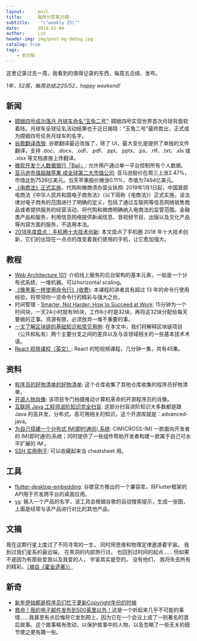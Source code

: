 ```yaml
---
layout:     post
title:      每周分享第25期
subtitle:    "\"weekly 25\""
date:       2019-01-04
author:     Lin
header-img: img/post-bg-debug.jpg
catalog: true
tags:
    - 剪切板
---
```


这里记录过去一周，我看到的值得记录的东西，每周五总结、发布。

*1年，52周，每周总结之25/52，happy weekend!*

## 新闻

* [嫦娥四号成功落月 月球车命名“玉兔二号”](https://www.cnbeta.com/articles/tech/804823.htm): 嫦娥四号实现世界首次月球背面软着陆，月球车全球征名活动结果也于近日揭晓：“玉兔二号”最终胜出，正式成为嫦娥四号任务月球车的名字。
* [谷歌翻译改版](https://www.blog.google/products/translate/new-look-google-translate-web/): 谷歌翻译最近改版了，除了 UI，最大变化是提供了单独的文件翻译，支持 .doc、.docx、.odf、.pdf、.ppt、.pptx、.ps、.rtf、.txt、.xls 或 .xlsx 等文档直接上传翻译。
* [微软开发个人数据银行「Bail」](https://www.engadget.com/2019/01/03/microsoft-project-bali-personal-data-control-feature/): 允许用户通过单一平台控制所有个人数据。
* [亚马逊市值超越苹果 成全球第二大市值公司](http://tech.qq.com/a/20190103/001505.htm): 亚马逊股价在周三上涨2.47%，市值达到7526亿美元。当天苹果股价微涨0.11%，市值为7494亿美元。
* [《电商法》正式实施](https://www.toutiao.com/a6641685651009831431/?tt_from=copy_link&utm_campaign=client_share&timestamp=1546393405&app=explore_article&utm_source=copy_link&iid=19419712839&utm_medium=toutiao_ios&group_id=6641685651009831431)，代购和微商须办营业执照: 2019年1月1日起，中国首部电商法《中华人民共和国电子商务法》（以下简称《电商法》）正式实施，该法律对电子商务的范围进行了明确的定义，包括了通过互联网等信息网络销售商品或者提供服务的经营活动，将代购和微商明确纳入电商法的监管范围。金融类产品和服务，利用信息网络提供新闻信息、音视频节目、出版以及文化产品等内容方面的服务，不适用本法。
* [2018年度盘点：手机圈十大技术创新](https://time.geekbang.org/column/article/75873): 本文盘点了手机圈 2018 年十大技术创新，它们的出现在一点点的改变着我们使用的手机，让它愈加强大。


## 教程

* [Web Architecture 101](https://engineering.videoblocks.com/web-architecture-101-a3224e126947): 介绍线上服务的后台架构的基本元素，一般是一个分布式系统、一堆机器。可以horizontal scaling。
* [《像黑客一样使用命令行》(收费)](https://selfhostedserver.com/courses): 本课程的讲者具有超过 13 年的命令行使用经验，将带领你一览命令行的精彩与强大之处。
* 时间管理 - [Smarter, Not Harder: How to Succeed at Work](https://fs.blog/2018/06/succeed-at-work/?utm_source=wanqu.co&utm_campaign=Wanqu+Daily&utm_medium=website): 15分钟为一个时间块，一天24小时就有96块，工作8小时是32块，再将这32块分配给每天要做的正事。资源有限，必须放弃一堆不重要的事。
* [一文了解区块链的基础知识和常见用例](https://www.infoq.cn/article/bXSm_UiBI3b6MM9YpfWl): 在本文中，我们将解释区块链项目（公共和私有）两个主要分支之间的差异以及与该领域相关的一些基本技术术语。
* [React 视频课程（英文）](https://scrimba.com/g/glearnreact): React 的短视频课程，几分钟一集，共有45集。

## 资料

* [程序员的好物清单的好物清单](https://github.com/jonatasbaldin/awesome-awesome-awesome): 这个仓库收集了其他仓库收集的程序员好物清单。
* [开源人物肖像](http://facesofopensource.com/): 该项目专门拍摄推动计算机革命的开源程序员的肖像。
* [互联网 Java 工程师进阶知识完全扫盲](https://mp.weixin.qq.com/s/NDw5WdLAVyAz-vOR--8NfA): 这部分扫盲进阶知识大多数都是跟 Java 的高并发，分布式，高可用相关的知识。这个开源库就是：advanced-java。
* [为自己搭建一个分布式 IM(即时通讯) 系统](https://crossoverjie.top/2019/01/02/netty/cim01-started/): CIM(CROSS-IM) 一款面向开发者的 IM(即时通讯)系统；同时提供了一些组件帮助开发者构建一款属于自己可水平扩展的 IM 。
* [SSH 实用例子](https://hackertarget.com/ssh-examples-tunnels/?utm_source=wanqu.co&utm_campaign=Wanqu+Daily&utm_medium=website): 可以收藏起来当 cheatsheet 用。

## 工具

* [flutter-desktop-embedding](https://github.com/google/flutter-desktop-embedding/blob/master/Flutter-Requirements.md): 谷歌官方推出的一个兼容库，将Flutter框架的API用于开发跨平台的桌面应用。
* [vs](https://github.com/anvaka/vs): 输入一个产品的名字，该工具会根据谷歌的自动搜索提示，生成一张图，上面是经常与该产品进行对比的其他产品。

## 文摘

我在这颗行星上度过了不同寻常的一生， 同时用思维和物理定律遨游着宇宙。 我到过我们星系的最远端， 在黑洞的内部旅行过， 也回到过时间的起点…… 但如果不是因为有那些爱我以及我爱的人， 宇宙其实是空的。 没有他们， 我将失去所有的精彩。[（摘自《霍金遗著》）](https://www.changhai.org/articles/science/misc/BigQuestions.php)

## 新奇

* [新年伊始都是程序员们忙于更新Copyright年份的时候](https://github.com/search?&q=update+copyright+2019&type=Commits)
* [救命！我的电子邮件发布到500英里以外！](https://linux.cn/article-10395-1.html)这是一个听起来几乎不可能的事情……我甚至有点后悔将它发到网上，因为它在一个会议上成了一则著名的酒后故事。这个故事略有改动，以保护故事中的人物，以及忽略了一些无关的细节使之更有趣一些。

